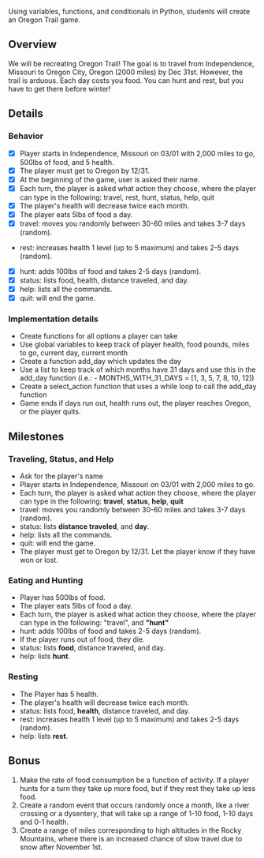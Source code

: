 Using variables, functions, and conditionals in Python, students will create an Oregon Trail game.

## Overview
We will be recreating Oregon Trail! The goal is to travel from Independence, Missouri to Oregon City, Oregon (2000 miles) by Dec 31st. However, the trail is arduous. Each day costs you food. You can hunt and rest, but you have to get there before winter!

## Details

### Behavior
- [x] Player starts in Independence, Missouri on 03/01 with 2,000 miles to go, 500lbs of food, and 5 health.
- [x] The player must get to Oregon by 12/31.
- [x] At the beginning of the game, user is asked their name.
- [x] Each turn, the player is asked what action they choose, where the player can type in the following: travel, rest, hunt, status, help, quit
- [x] The player's health will decrease twice each month.
- [x] The player eats 5lbs of food a day.
- [x] travel: moves you randomly between 30-60 miles and takes 3-7 days (random).
- rest: increases health 1 level (up to 5 maximum) and takes 2-5 days (random).
- [x] hunt: adds 100lbs of food and takes 2-5 days (random).
- [x] status: lists food, health, distance traveled, and day.
- [x] help: lists all the commands.
- [x] quit: will end the game.
  
### Implementation details
- Create functions for all options a player can take
- Use global variables to keep track of player health, food pounds, miles to go, current day, current month
- Create a function add_day which updates the day
- Use a list to keep track of which months have 31 days and use this in the add_day function (i.e.: - MONTHS_WITH_31_DAYS = [1, 3, 5, 7, 8, 10, 12])
- Create a select_action function that uses a while loop to call the add_day function
- Game ends if days run out, health runs out, the player reaches Oregon, or the player quits.


## Milestones

### Traveling, Status, and Help
- Ask for the player's name
- Player starts in Independence, Missouri on 03/01 with 2,000 miles to go.
- Each turn, the player is asked what action they choose, where the player can type in the following: **travel**, **status**, **help**, **quit**
- travel: moves you randomly between 30-60 miles and takes 3-7 days (random).
- status: lists **distance traveled**, and **day**.
- help: lists all the commands.
- quit: will end the game.
- The player must get to Oregon by 12/31. Let the player know if they have won or lost.


### Eating and Hunting
- Player has 500lbs of food.
- The player eats 5lbs of food a day.
- Each turn, the player is asked what action they choose, where the player can type in the following: "travel", and **"hunt"**
- hunt: adds 100lbs of food and takes 2-5 days (random).
- If the player runs out of food, they die.
- status: lists **food**, distance traveled, and day.
- help: lists **hunt**.

### Resting
- The Player has 5 health.
- The player's health will decrease twice each month.
- status: lists food, **health**, distance traveled, and day.
- rest: increases health 1 level (up to 5 maximum) and takes 2-5 days (random).
- help: lists **rest**.

## Bonus
1. Make the rate of food consumption be a function of activity. If a player hunts for a turn they take up more food, but if they rest they take up less food.
2. Create a random event that occurs randomly once a month, like a river crossing or a dysentery, that will take up a range of 1-10 food, 1-10 days and 0-1 health.
3. Create a range of miles corresponding to high altitudes in the Rocky Mountains, where there is an increased chance of slow travel due to snow after November 1st.
